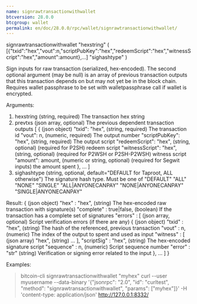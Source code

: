 ```yaml
---
name: signrawtransactionwithwallet
btcversion: 28.0.0
btcgroup: wallet
permalink: en/doc/28.0.0/rpc/wallet/signrawtransactionwithwallet/
---
```


signrawtransactionwithwallet "hexstring" ( [{"txid":"hex","vout":n,"scriptPubKey":"hex","redeemScript":"hex","witnessScript":"hex","amount":amount},...] "sighashtype" )

Sign inputs for raw transaction (serialized, hex-encoded).
The second optional argument (may be null) is an array of previous transaction outputs that
this transaction depends on but may not yet be in the block chain.
Requires wallet passphrase to be set with walletpassphrase call if wallet is encrypted.

Arguments:
1. hexstring                        (string, required) The transaction hex string
2. prevtxs                          (json array, optional) The previous dependent transaction outputs
     [
       {                            (json object)
         "txid": "hex",             (string, required) The transaction id
         "vout": n,                 (numeric, required) The output number
         "scriptPubKey": "hex",     (string, required) The output script
         "redeemScript": "hex",     (string, optional) (required for P2SH) redeem script
         "witnessScript": "hex",    (string, optional) (required for P2WSH or P2SH-P2WSH) witness script
         "amount": amount,          (numeric or string, optional) (required for Segwit inputs) the amount spent
       },
       ...
     ]
3. sighashtype                      (string, optional, default="DEFAULT for Taproot, ALL otherwise") The signature hash type. Must be one of
                                    "DEFAULT"
                                    "ALL"
                                    "NONE"
                                    "SINGLE"
                                    "ALL|ANYONECANPAY"
                                    "NONE|ANYONECANPAY"
                                    "SINGLE|ANYONECANPAY"

Result:
{                             (json object)
  "hex" : "hex",              (string) The hex-encoded raw transaction with signature(s)
  "complete" : true|false,    (boolean) If the transaction has a complete set of signatures
  "errors" : [                (json array, optional) Script verification errors (if there are any)
    {                         (json object)
      "txid" : "hex",         (string) The hash of the referenced, previous transaction
      "vout" : n,             (numeric) The index of the output to spent and used as input
      "witness" : [           (json array)
        "hex",                (string)
        ...
      ],
      "scriptSig" : "hex",    (string) The hex-encoded signature script
      "sequence" : n,         (numeric) Script sequence number
      "error" : "str"         (string) Verification or signing error related to the input
    },
    ...
  ]
}

Examples:
> bitcoin-cli signrawtransactionwithwallet "myhex"
> curl --user myusername --data-binary '{"jsonrpc": "2.0", "id": "curltest", "method": "signrawtransactionwithwallet", "params": ["myhex"]}' -H 'content-type: application/json' http://127.0.0.1:8332/


